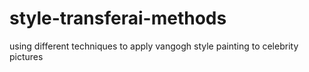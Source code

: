 # style-transferai-methods
using different techniques to apply vangogh style painting to celebrity pictures
